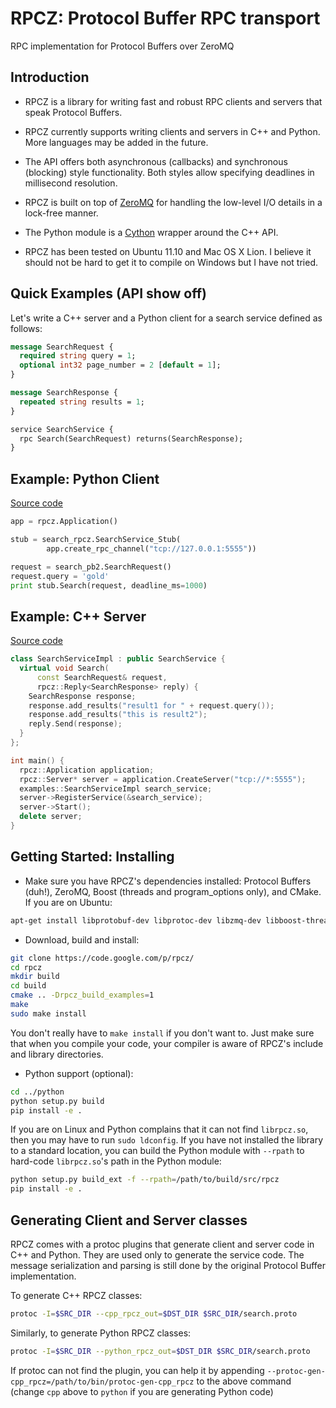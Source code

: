 RPCZ: Protocol Buffer RPC transport
===================================

RPC implementation for Protocol Buffers over ZeroMQ

Introduction
------------


  * RPCZ is a library for writing fast and robust RPC clients and servers that speak Protocol Buffers.

  * RPCZ currently supports writing clients and servers in C++ and Python. More languages may be added in the future.

  * The API offers both asynchronous (callbacks) and synchronous (blocking) style functionality. Both styles allow specifying deadlines in millisecond resolution.

  * RPCZ is built on top of [ZeroMQ](http://www.zeromq.org/) for handling the low-level I/O details in a lock-free manner.

  * The Python module is a [Cython](http://www.cython.org/) wrapper around the C++ API.

  * RPCZ has been tested on Ubuntu 11.10 and Mac OS X Lion. I believe it should not be hard to get it to compile on Windows but I have not tried.

Quick Examples (API show off)
-----------------------------

Let's write a C++ server and a Python client for a search service defined as follows:

```protobuf
message SearchRequest {
  required string query = 1;
  optional int32 page_number = 2 [default = 1];
}

message SearchResponse {
  repeated string results = 1;
}

service SearchService {
  rpc Search(SearchRequest) returns(SearchResponse);
}
```

Example: Python Client
----------------------
[Source code](https://github.com/thesamet/rpcz/tree/master/examples/cpp)

```python
app = rpcz.Application()

stub = search_rpcz.SearchService_Stub(
        app.create_rpc_channel("tcp://127.0.0.1:5555"))

request = search_pb2.SearchRequest()
request.query = 'gold'
print stub.Search(request, deadline_ms=1000)
```


Example: C++ Server
-------------------

[Source code](https://github.com/thesamet/rpcz/tree/master/examples/cpp)

```cpp
class SearchServiceImpl : public SearchService {
  virtual void Search(
      const SearchRequest& request,
      rpcz::Reply<SearchResponse> reply) {
    SearchResponse response;
    response.add_results("result1 for " + request.query());
    response.add_results("this is result2");
    reply.Send(response);
  }
};

int main() {
  rpcz::Application application;
  rpcz::Server* server = application.CreateServer("tcp://*:5555");
  examples::SearchServiceImpl search_service;
  server->RegisterService(&search_service);
  server->Start();
  delete server;
}
```

Getting Started: Installing
---------------------------

  * Make sure you have RPCZ's dependencies installed: Protocol Buffers (duh!), ZeroMQ, Boost (threads and program_options only), and CMake. If you are on Ubuntu:
```bash
apt-get install libprotobuf-dev libprotoc-dev libzmq-dev libboost-thread-dev libboost-program-options-dev cmake
```

  * Download, build and install:
```bash
git clone https://code.google.com/p/rpcz/
cd rpcz
mkdir build
cd build
cmake .. -Drpcz_build_examples=1
make
sudo make install
```

You don't really have to `make install` if you don't want to. Just make sure that when you compile your code, your compiler is aware of RPCZ's include and library directories.

  * Python support (optional):
```bash
cd ../python
python setup.py build
pip install -e .
```
  If you are on Linux and Python complains that it can not find `librpcz.so`, then you may have to run `sudo ldconfig`. If you have not installed the library to a standard location,  you can build the Python module with `--rpath` to hard-code `librpcz.so`'s path  in the Python module:
```bash
python setup.py build_ext -f --rpath=/path/to/build/src/rpcz
pip install -e .
```

Generating Client and Server classes
------------------------------------

RPCZ comes with a protoc plugins that generate client and server code in C++ and Python. They are used only to generate the service code. The message serialization and parsing is still done by the original Protocol Buffer implementation.

To generate C++ RPCZ classes:
```bash
protoc -I=$SRC_DIR --cpp_rpcz_out=$DST_DIR $SRC_DIR/search.proto
```
Similarly, to generate Python RPCZ classes:
```bash
protoc -I=$SRC_DIR --python_rpcz_out=$DST_DIR $SRC_DIR/search.proto
```

If protoc can not find the plugin, you can help it by appending `--protoc-gen-cpp_rpcz=/path/to/bin/protoc-gen-cpp_rpcz` to the above command (change `cpp` above to `python` if you are generating Python code)

